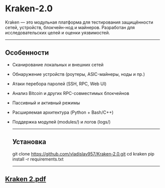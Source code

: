 # Kraken-2.0

Kraken — это модульная платформа для тестирования защищённости сетей, устройств, блокчейн-нод и майнеров. Разработан для исследовательских целей и оценки уязвимостей.

---

## Особенности

- Сканирование локальных и внешних сетей
- Обнаружение устройств (роутеры, ASIC-майнеры, ноды и пр.)
- Атаки перебора паролей (SSH, RPC, Web UI)
- Анализ Bitcoin и других RPC-совместимых блокчейнов
- Пассивный и активный режимы
- Расширяемая архитектура (Python + Bash/C++)
- Поддержка модулей (modules/) и логов (logs/)

  ---

  ## Установка

  git clone https://github.com/vladislav957/Kraken-2.0.git
  cd kraken
  pip install -r requirements.txt

  ---
[Kraken 2.pdf](https://github.com/user-attachments/files/20080429/Kraken.2.pdf)
  ---
